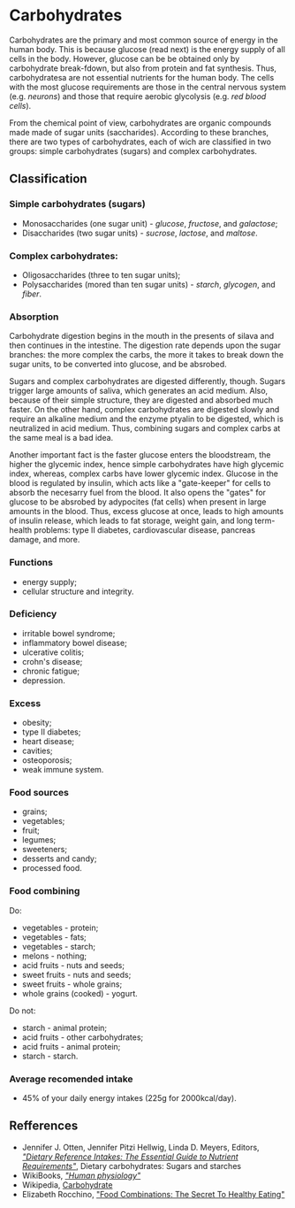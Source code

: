 # Carbohydrates

Carbohydrates are the primary and most common source of energy in the human body. This is because glucose (read next) is the energy supply of all cells in the body. However, glucose can be be obtained only by carbohydrate break-fdown, but also from 
protein and fat synthesis. Thus, carbohydratesa are not essential nutrients for the human body. The cells with the most glucose requirements are those in the central nervous system (e.g. _neurons_) and those that require aerobic glycolysis (e.g. _red blood cells_).

From the chemical point of view, carbohydrates are organic compounds made made of sugar units (saccharides). According to these branches, there are two types of carbohydrates, each of wich are classified in two groups: simple carbohydrates (sugars) and complex carbohydrates.

## Classification
### Simple carbohydrates (sugars)
- Monosaccharides (one sugar unit) - _glucose_, _fructose_, and _galactose_;
- Disaccharides (two sugar units) - _sucrose_, _lactose_, and _maltose_.

### Complex carbohydrates:
- Oligosaccharides (three to ten sugar units);
- Polysaccharides (mored than ten sugar units) - _starch_, _glycogen_, and _fiber_.

### Absorption
Carbohydrate digestion begins in the mouth in the presents of silava and then continues in the intestine. The digestion rate depends upon the sugar branches: 
the more complex the carbs, the more it takes to break down the sugar units, to be converted into glucose, and be absrobed.

Sugars and complex carbohydrates are digested differently, though. Sugars trigger large amounts of saliva, which generates an acid medium. Also, because of 
their simple structure, they are digested and absorbed much faster. On the other hand, complex carbohydrates are digested slowly and require an alkaline medium 
and the enzyme ptyalin to be digested, which is neutralized in acid medium. Thus, combining sugars and complex carbs at the same meal is a bad idea.

Another important fact is the faster glucose enters the bloodstream, the higher the glycemic index, hence simple carbohydrates have high glycemic  index, whereas, complex carbs have lower glycemic index.
Glucose in the blood is regulated by insulin, which acts like a "gate-keeper" for cells to absorb the necesarry fuel from the blood. It also opens the "gates" 
for glucose to be absrobed by adypocites (fat cells) when present in large amounts in the blood. Thus, excess glucose at once, leads to high amounts of insulin release, which leads to fat storage, weight gain, and long term-health problems: type II diabetes, cardiovascular disease, pancreas damage, and more.

### Functions
- energy supply;
- cellular structure and integrity.

### Deficiency
- irritable bowel syndrome;
- inflammatory bowel disease;
- ulcerative colitis;
- crohn's disease;
- chronic fatigue;
- depression.

### Excess
- obesity;
- type II diabetes;
- heart disease;
- cavities;
- osteoporosis;
- weak immune system.

### Food sources
- grains;
- vegetables;
- fruit;
- legumes;
- sweeteners;
- desserts and candy;
- processed food.

### Food combining
Do:
- vegetables - protein;
- vegetables - fats;
- vegetables - starch;
- melons - nothing;
- acid fruits - nuts and seeds;
- sweet fruits - nuts and seeds;
- sweet fruits - whole grains;
- whole grains (cooked) - yogurt.

Do not:
- starch - animal protein;
- acid fruits - other carbohydrates;
- acid fruits - animal protein;
- starch - starch.

### Average recomended intake
- 45% of your daily energy intakes (225g for 2000kcal/day).

## Refferences
- Jennifer J. Otten, Jennifer Pitzi Hellwig, Linda D. Meyers, Editors, [_"Dietary Reference Intakes: The Essential Guide to Nutrient Requirements"_](https://www.amazon.com/Dietary-Reference-Intakes-Essential-Requirements/dp/0309157420), Dietary carbohydrates: Sugars and starches
- WikiBooks, [_"Human physiology"_](https://en.wikibooks.org/wiki/Human_Physiology/Nutrition#Carbohydrates)
- Wikipedia, [Carbohydrate](https://en.wikipedia.org/wiki/Carbohydrate)
- Elizabeth Rocchino, ["Food Combinations: The Secret To Healthy Eating"](http://www.mindbodygreen.com/0-7896/food-combinations-the-secret-to-healthy-eating.html)